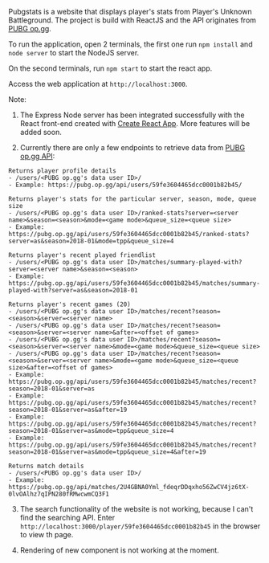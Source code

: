 Pubgstats is a website that displays player's stats from Player's Unknown Battleground. The project is build with ReactJS and the API originates from [PUBG op.gg](https://pubg.op.gg/).

To run the application, open 2 terminals, the first one run `npm install` and `node server` to start the NodeJS server.
 
On the second terminals, run `npm start` to start the react app.

Access the web application at `http://localhost:3000`.

Note: 

1. The Express Node server has been integrated successfully with the React front-end created with [Create React App](https://github.com/facebookincubator/create-react-app). More features will be added soon.

2. Currently there are only a few endpoints to retrieve data from [PUBG op.gg API](https://pubg.op.gg/api):

```
Returns player profile details 
- /users/<PUBG op.gg's data user ID>/       
- Example: https://pubg.op.gg/api/users/59fe3604465dcc0001b82b45/ 

Returns player's stats for the particular server, season, mode, queue size
- /users/<PUBG op.gg's data user ID>/ranked-stats?server=<server name>&season=<season>&mode=<game mode>&queue_size=<queue size>       
- Example: https://pubg.op.gg/api/users/59fe3604465dcc0001b82b45/ranked-stats?server=as&season=2018-01&mode=tpp&queue_size=4

Returns player's recent played friendlist
- /users/<PUBG op.gg's data user ID>/matches/summary-played-with?server=<server name>&season=<season> 
- Example: https://pubg.op.gg/api/users/59fe3604465dcc0001b82b45/matches/summary-played-with?server=as&season=2018-01
     
Returns player's recent games (20)
- /users/<PUBG op.gg's data user ID>/matches/recent?season=<season>&server=<server name> 
- /users/<PUBG op.gg's data user ID>/matches/recent?season=<season>&server=<server name>&after=<offset of games>  
- /users/<PUBG op.gg's data user ID>/matches/recent?season=<season>&server=<server name>&mode=<game mode>&queue_size=<queue size>  
- /users/<PUBG op.gg's data user ID>/matches/recent?season=<season>&server=<server name>&mode=<game mode>&queue_size=<queue size>&after=<offset of games>
- Example: https://pubg.op.gg/api/users/59fe3604465dcc0001b82b45/matches/recent?season=2018-01&server=as
- Example: https://pubg.op.gg/api/users/59fe3604465dcc0001b82b45/matches/recent?season=2018-01&server=as&after=19
- Example: https://pubg.op.gg/api/users/59fe3604465dcc0001b82b45/matches/recent?season=2018-01&server=as&mode=tpp&queue_size=4
- Example: https://pubg.op.gg/api/users/59fe3604465dcc0001b82b45/matches/recent?season=2018-01&server=as&mode=tpp&queue_size=4&after=19

Returns match details 
- /users/<PUBG op.gg's data user ID>/       
- Example: https://pubg.op.gg/api/matches/2U4GBNA0Yml_fdeqrDDqxho56ZwCV4jz6tX-0lvOAlhz7qIPN280fRMwcwmCQ3F1
```

3. The search functionality of the website is not working, because I can't find the searching API. Enter `http://localhost:3000/player/59fe3604465dcc0001b82b45` in the browser to view th page.

4. Rendering of new component is not working at the moment.
